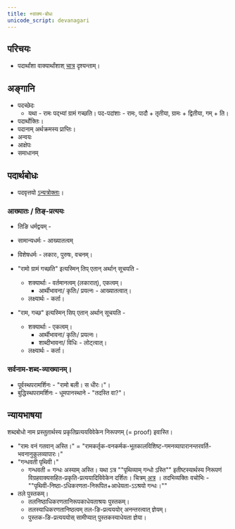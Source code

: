 ```yaml
---
title: +वाक्य-बोधः
unicode_script: devanagari
---
```


## परिचयः
- पदार्थांशा वाक्यार्थांशाश् [चात्र](../arthAMshAH/) दृश्यन्ताम्।

## अङ्गानि
- पदच्छेदः
    - यथा - रामः पद्भ्यां ग्रामं गच्छति। पद-पदांशाः - रामः, पादौ + तृतीया, ग्रामः + द्वितीया, गम् + ति। 
- पदार्थोक्तिः।
- पदानाम् अर्थक्रमस्य प्राप्तिः।
- अन्वयः
- आक्षेपः
- समाधानम्

## पदार्थबोधः
- पदवृत्तयो [ऽन्यत्रोक्ताः](../arthAMshAH/pada-vRttiH/)।

### आख्यातः / तिङ्-प्रत्ययः
- तिङि धर्मद्वयम् - 
 - सामान्यधर्मः - आख्यातत्वम् 
 - विशेषधर्मः - लकारः, पुरुषः, वचनम्।

- "रामो ग्रामं गच्छति" इत्यस्मिन् तिप् एतान् अर्थान् सूचयति -
  - शक्यार्थाः - वर्तमानत्वम् (लकारात्), एकत्वम्।
    - आर्थीभावना/ कृतिः/ प्रयत्नः - आख्यातत्वात्।
  - लक्ष्यार्थः - कर्ता।
- "राम, गच्छ" इत्यस्मिन् सिप् एतान् अर्थान् सूचयति -
  - शक्यार्थाः - एकत्वम्।
      - आर्थीभावना/ कृतिः/ प्रयत्नः।
      - शाब्दीभावना/ विधिः - लोट्त्वात्।
  - लक्ष्यार्थः - कर्ता।


### सर्वनाम-शब्द-व्याख्यानम्।
- पूर्वस्थपरामर्शिनः - "रामो बली। स धीरः।"। 
- बुद्धिस्थपरामर्शिनः - धूमपानस्थाने - "तदस्ति वा?"।

## न्यायभाषया
शब्दबोधो नाम प्रस्तुतार्थस्य प्रकृतिप्रत्ययविवेकेन निरूपणम् (= proof) इवास्ति। 

- "रामः वनं गतवान् अस्ति।" = "रामकर्तृक-वनकर्मक-भूतकालविशिष्ट-गमनव्यापारानन्तरवर्ति-भवनानुकूलव्यापारः।"
- "गन्धवती पृथिवी।"
  - गन्धवती = गन्धः अस्याम् अस्ति। यथा ऽत्र ""पृथिव्याम् गन्धो ऽस्ति"" इतीष्टस्यार्थस्य निरूपणं विग्रहवाक्यसहित-प्रकृति-प्रत्ययादिविवेकेन दर्शितः। चित्रम् [अत्र](http://i.imgur.com/m0a8Ast.png) । तदभिव्यक्तिः वचोभिः - ""पृथिवी-निष्ठा-ऽधिकरणता-निरूपित+आधेयता-ऽऽश्रयो गन्धः।""
- तले पुस्तकम्। 
  - तलनिष्ठाधिकरणतानिरूपकाधेयताश्रयः पुस्तकम्।
  - तलस्याधिकरणतानिष्ठत्वम् तल-ङि-प्रत्यययोर् अनन्तरत्वात् ज्ञेयम्। 
  - पुस्तक-ङि-प्रत्यययोस् सामीप्यात्  पुस्तकस्याधेयता ज्ञेया।
